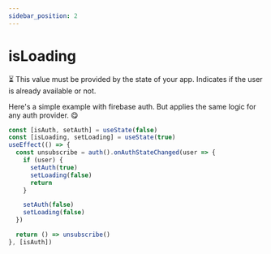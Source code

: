 ```yaml
---
sidebar_position: 2
---
```


# isLoading

⏳ This value must be provided by the state of your app. Indicates if the user is already available or not.

Here's a simple example with firebase auth. But applies the same logic for any auth provider. 😋

```ts
const [isAuth, setAuth] = useState(false)
const [isLoading, setLoading] = useState(true)
useEffect(() => {
  const unsubscribe = auth().onAuthStateChanged(user => {
    if (user) {
      setAuth(true)
      setLoading(false)
      return
    }

    setAuth(false)
    setLoading(false)
  })

  return () => unsubscribe()
}, [isAuth])
```
